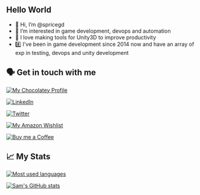 ## Hello World
- 👋 Hi, I’m @spricegd
- 👀 I’m interested in game development, devops and automation
- 🧰 I love making tools for Unity3D to improve productivity
- 8️⃣ I've been in game development since 2014 now and have an array of exp in testing, devops and unity development

## :speaking_head: Get in touch with me


[![My Chocolatey Profile](https://img.shields.io/badge/Chocolatey-srowlands-924716.svg?style=for-the-badge&labelColor=80B5E3&logoColor=white&logo=Chocolatey)]()

[![LinkedIn](https://img.shields.io/badge/LinkedIn-srowlands-0e76a8.svg?style=for-the-badge&color=1DA1F2&logo=linkedin)](https://www.linkedin.com/in/sam-rowlands-95614429/)

[![Twitter](https://img.shields.io/twitter/follow/srowlands.svg?style=for-the-badge&color=1DA1F2&logo=x)](https://twitter.com/samrowlands_dev)

[![My Amazon Wishlist](https://img.shields.io/badge/Amazon-Wishlist-FF9900.svg?style=for-the-badge&logoColor=white&logo=Amazon)](https://www.amazon.co.uk/hz/wishlist/ls/2KX950XFQJB10?ref_=wl_share)

[![Buy me a Coffee](https://img.shields.io/badge/Buy%20Me%20A%20Coffee-mkevenaar-FFDD00.svg?style=for-the-badge&amp;logo=buy-me-a-coffee)](https://www.buymeacoffee.com/srowlands)


## :chart_with_upwards_trend: My Stats
[![Most used languages](https://github-readme-stats.vercel.app/api/top-langs/?username=spricegd&theme=darcula)](https://github.com/spricegd)

[![Sam's GitHub stats](https://github-readme-stats.vercel.app/api?username=spricegd&show_icons=true&theme=darcula)](https://github.com/spricegd/github-readme-stats)

<!---
spricegd/spricegd is a ✨ special ✨ repository because its `README.md` (this file) appears on your GitHub profile.
You can click the Preview link to take a look at your changes.
--->
